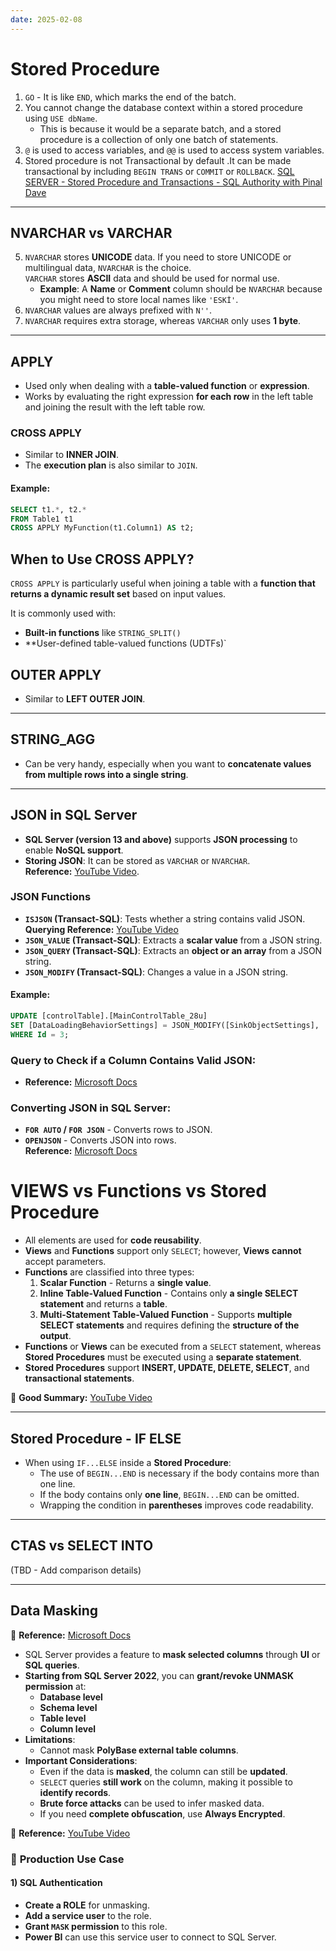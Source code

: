 ```yaml
---
date: 2025-02-08
---
```

# Stored Procedure

1. `GO` - It is like `END`, which marks the end of the batch.
2. You cannot change the database context within a stored procedure using `USE dbName`.  
   - This is because it would be a separate batch, and a stored procedure is a collection of only one batch of statements.
3. `@` is used to access variables, and `@@` is used to access system variables.
4. Stored procedure is not Transactional by default .It can be made transactional  by including `BEGIN TRANS` or `COMMIT` or `ROLLBACK`. [SQL SERVER - Stored Procedure and Transactions - SQL Authority with Pinal Dave](https://blog.sqlauthority.com/2010/06/02/sql-server-stored-procedure-and-transactions/)

---

## NVARCHAR vs VARCHAR

5. `NVARCHAR` stores **UNICODE** data. If you need to store UNICODE or multilingual data, `NVARCHAR` is the choice.  
   `VARCHAR` stores **ASCII** data and should be used for normal use.  
   - **Example**: A **Name** or **Comment** column should be `NVARCHAR` because you might need to store local names like `'ESKİ'`.
6. `NVARCHAR` values are always prefixed with `N''`.
7. `NVARCHAR` requires extra storage, whereas `VARCHAR` only uses **1 byte**.

---

## APPLY

- Used only when dealing with a **table-valued function** or **expression**.
- Works by evaluating the right expression **for each row** in the left table and joining the result with the left table row.

### CROSS APPLY

- Similar to **INNER JOIN**.
- The **execution plan** is also similar to `JOIN`.

#### Example:
```sql
SELECT t1.*, t2.*
FROM Table1 t1
CROSS APPLY MyFunction(t1.Column1) AS t2;
```
## When to Use CROSS APPLY?

`CROSS APPLY` is particularly useful when joining a table with a **function that returns a dynamic result set** based on input values.

It is commonly used with:
- **Built-in functions** like `STRING_SPLIT()`
- **User-defined table-valued functions (UDTFs)`
## OUTER APPLY

- Similar to **LEFT OUTER JOIN**.

---

## STRING_AGG

- Can be very handy, especially when you want to **concatenate values from multiple rows into a single string**.

---

## JSON in SQL Server

- **SQL Server (version 13 and above)** supports **JSON processing** to enable **NoSQL support**.
- **Storing JSON**: It can be stored as `VARCHAR` or `NVARCHAR`.  
  **Reference:** [YouTube Video](https://www.youtube.com/watch?v=6SuHvdCg1tk&list=PL5FkCIZQgbvMfdrxZO8tYJYc4wW3pA5bV&index=1&pp=iAQB).

### JSON Functions

- **`ISJSON` (Transact-SQL)**: Tests whether a string contains valid JSON.  
  **Querying Reference:** [YouTube Video](https://www.youtube.com/watch?v=YJ3Spzuz4gA&list=PL5FkCIZQgbvMfdrxZO8tYJYc4wW3pA5bV&index=2)
- **`JSON_VALUE` (Transact-SQL)**: Extracts a **scalar value** from a JSON string.
- **`JSON_QUERY` (Transact-SQL)**: Extracts an **object or an array** from a JSON string.
- **`JSON_MODIFY` (Transact-SQL)**: Changes a value in a JSON string.

#### Example:
```sql
UPDATE [controlTable].[MainControlTable_28u]
SET [DataLoadingBehaviorSettings] = JSON_MODIFY([SinkObjectSettings], '$.folderPath', 'dflowPartioned') 
WHERE Id = 3;
```
### Query to Check if a Column Contains Valid JSON:
- **Reference:** [Microsoft Docs](https://learn.microsoft.com/en-us/sql/t-sql/functions/isjson-transact-sql?view=sql-server-ver16)

### Converting JSON in SQL Server:
- **`FOR AUTO` / `FOR JSON`** - Converts rows to JSON.
- **`OPENJSON`** - Converts JSON into rows.  
  **Reference:** [Microsoft Docs](https://learn.microsoft.com/en-us/sql/relational-databases/json/use-openjson-with-the-default-schema-sql-server?view=sql-server-ver16)
	
# VIEWS vs Functions vs Stored Procedure

- All elements are used for **code reusability**.
- **Views** and **Functions** support only `SELECT`; however, **Views** **cannot** accept parameters.
- **Functions** are classified into three types:
  1. **Scalar Function** - Returns a **single value**.
  2. **Inline Table-Valued Function** - Contains only **a single SELECT statement** and returns a **table**.
  3. **Multi-Statement Table-Valued Function** - Supports **multiple SELECT statements** and requires defining the **structure of the output**.
- **Functions** or **Views** can be executed from a `SELECT` statement, whereas **Stored Procedures** must be executed using a **separate statement**.
- **Stored Procedures** support **INSERT, UPDATE, DELETE, SELECT**, and **transactional statements**.

📌 **Good Summary:** [YouTube Video](https://www.youtube.com/watch?v=TSCPXpXL4OI)

---

## Stored Procedure - IF ELSE

- When using `IF...ELSE` inside a **Stored Procedure**:
  - The use of `BEGIN...END` is necessary if the body contains more than one line.
  - If the body contains only **one line**, `BEGIN...END` can be omitted.
  - Wrapping the condition in **parentheses** improves code readability.

---

## CTAS vs SELECT INTO

(TBD - Add comparison details)

---

## Data Masking

📌 **Reference:** [Microsoft Docs](https://learn.microsoft.com/en-us/sql/relational-databases/security/dynamic-data-masking?view=sql-server-ver16)

- SQL Server provides a feature to **mask selected columns** through **UI** or **SQL queries**.
- **Starting from SQL Server 2022**, you can **grant/revoke UNMASK permission** at:
  - **Database level**
  - **Schema level**
  - **Table level**
  - **Column level**
- **Limitations**:
  - Cannot mask **PolyBase external table columns**.
- **Important Considerations**:
  - Even if the data is **masked**, the column can still be **updated**.
  - `SELECT` queries **still work** on the column, making it possible to **identify records**.
  - **Brute force attacks** can be used to infer masked data.
  - If you need **complete obfuscation**, use **Always Encrypted**.
  
📌 **Reference:** [YouTube Video](https://www.youtube.com/watch?v=qEAVYtxtS2o)

### 🔹 **Production Use Case**
#### **1) SQL Authentication**
- **Create a ROLE** for unmasking.
- **Add a service user** to the role.
- **Grant `MASK` permission** to this role.
- **Power BI** can use this service user to connect to SQL Server.